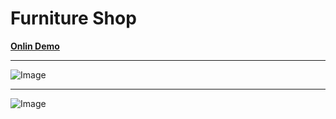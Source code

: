 # Furniture Shop

[**Onlin Demo**]( https://parisamohebweb.github.io/Furniture-Shop)

---

![Image](https://github.com/user-attachments/assets/29b9fa8b-59a3-4fed-b7d8-78f2bbe4ebaf)

---
![Image](https://github.com/user-attachments/assets/6cc83b90-e998-4842-83bf-5972dae96bd8)


